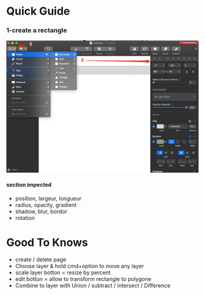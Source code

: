 # Quick Guide
###  1-create a rectangle
![insert a rectangle](https://github.com/keffadi/The-tuto/blob/master/sketch/s1.jpg)

#### section impected 
- position, largeur, longueur
- radius, opacity, gradient
- shadow, blur, bordor
- rotation

# Good To Knows

- create / delete page
- Choose layer & hold cmd+option to move any layer
- scale layer botton = resize by percent
- edit botton = allow to transform rectangle to polygone
- Combine to layer with Union / subtract / intersect / Difference
